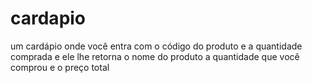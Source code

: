 # cardapio
um cardápio onde você entra com o código do produto e a quantidade comprada e ele lhe retorna o nome do produto a quantidade que você comprou e o preço total
